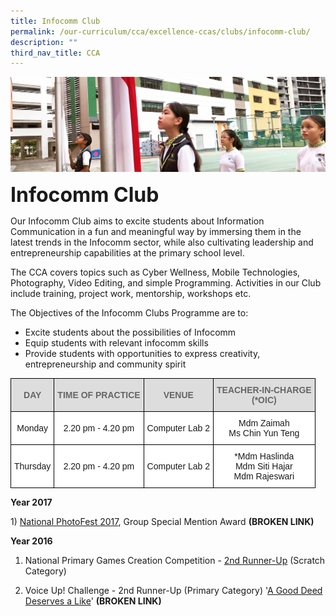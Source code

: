 ```yaml
---
title: Infocomm Club
permalink: /our-curriculum/cca/excellence-ccas/clubs/infocomm-club/
description: ""
third_nav_title: CCA
---
```


![](/images/sub-banner.jpg)

**<font size=6>Infocomm Club</font>**

Our Infocomm Club aims to excite students about Information Communication in a fun and meaningful way by immersing them in the latest trends in the Infocomm sector, while also cultivating leadership and entrepreneurship capabilities at the primary school level.

  

The CCA covers topics such as Cyber Wellness, Mobile Technologies, Photography, Video Editing, and simple Programming. Activities in our Club include training, project work, mentorship, workshops etc.

  

The Objectives of the Infocomm Clubs Programme are to:

  

*   Excite students about the possibilities of Infocomm
*   Equip students with relevant infocomm skills
*   Provide students with opportunities to express creativity, entrepreneurship and community spirit

  

<table style="border-collapse:collapse;border-spacing:0" class="tg"><thead><tr><th style="background-color:#DDD;border-color:black;border-style:solid;border-width:1px;color:#666;font-family:Arial, sans-serif;font-size:14px;font-weight:bold;overflow:hidden;padding:10px 5px;text-align:center;vertical-align:middle;word-break:normal"><span style="color:#666;background-color:#DDD">DAY</span></th><th style="background-color:#DDD;border-color:black;border-style:solid;border-width:1px;color:#666;font-family:Arial, sans-serif;font-size:14px;font-weight:bold;overflow:hidden;padding:10px 5px;text-align:center;vertical-align:middle;word-break:normal"><span style="color:#666;background-color:#DDD">TIME OF PRACTICE</span></th><th style="background-color:#DDD;border-color:black;border-style:solid;border-width:1px;color:#666;font-family:Arial, sans-serif;font-size:14px;font-weight:bold;overflow:hidden;padding:10px 5px;text-align:center;vertical-align:middle;word-break:normal"><span style="color:#666;background-color:#DDD">VENUE</span></th><th style="background-color:#DDD;border-color:black;border-style:solid;border-width:1px;color:#666;font-family:Arial, sans-serif;font-size:14px;font-weight:bold;overflow:hidden;padding:10px 5px;text-align:center;vertical-align:middle;word-break:normal"><span style="color:#666;background-color:#DDD">TEACHER-IN-CHARGE</span><br><span style="color:#666;background-color:#DDD">(*OIC)</span></th></tr></thead><tbody><tr><td style="background-color:#FFF;border-color:black;border-style:solid;border-width:1px;font-family:Arial, sans-serif;font-size:14px;overflow:hidden;padding:10px 5px;text-align:center;vertical-align:middle;word-break:normal">Monday</td><td style="background-color:#FFF;border-color:black;border-style:solid;border-width:1px;font-family:Arial, sans-serif;font-size:14px;overflow:hidden;padding:10px 5px;text-align:center;vertical-align:middle;word-break:normal">2.20 pm - 4.20 pm</td><td style="background-color:#FFF;border-color:black;border-style:solid;border-width:1px;font-family:Arial, sans-serif;font-size:14px;overflow:hidden;padding:10px 5px;text-align:center;vertical-align:middle;word-break:normal">Computer Lab 2</td><td style="background-color:#FFF;border-color:black;border-style:solid;border-width:1px;font-family:Arial, sans-serif;font-size:14px;overflow:hidden;padding:10px 5px;text-align:center;vertical-align:middle;word-break:normal">Mdm Zaimah<br>Ms Chin Yun Teng</td></tr><tr><td style="background-color:#FFF;border-color:black;border-style:solid;border-width:1px;font-family:Arial, sans-serif;font-size:14px;overflow:hidden;padding:10px 5px;text-align:center;vertical-align:middle;word-break:normal">Thursday</td><td style="background-color:#FFF;border-color:black;border-style:solid;border-width:1px;font-family:Arial, sans-serif;font-size:14px;overflow:hidden;padding:10px 5px;text-align:center;vertical-align:middle;word-break:normal">2.20 pm - 4.20 pm</td><td style="background-color:#FFF;border-color:black;border-style:solid;border-width:1px;font-family:Arial, sans-serif;font-size:14px;overflow:hidden;padding:10px 5px;text-align:center;vertical-align:middle;word-break:normal">Computer Lab 2</td><td style="background-color:#FFF;border-color:black;border-style:solid;border-width:1px;font-family:Arial, sans-serif;font-size:14px;overflow:hidden;padding:10px 5px;text-align:center;vertical-align:middle;word-break:normal">*Mdm Haslinda<br>Mdm Siti Hajar<br>Mdm Rajeswari</td></tr></tbody></table>

  

**Year 2017**

1) [National PhotoFest 2017](https://edgefieldpri.moe.edu.sg/distinctive-programmes/photography/national-photography-festival-for-primary-schools), Group Special Mention Award **(BROKEN LINK)**

  

**Year 2016**

1) National Primary Games Creation Competition - [2nd Runner-Up](http://npgcc.org/wordpress/wp-content/uploads/2014/08/MOTD-Champion_2-.jpg) (Scratch Category)

2) Voice Up! Challenge - 2nd Runner-Up (Primary Category) '[A Good Deed Deserves a Like](https://innovajc.moe.edu.sg/current-students/co-curriculum/digital-literacies-programme/youthchange-3-0/voice-up/voice-up-challenge-2016-results-announcement)' **(BROKEN LINK)**